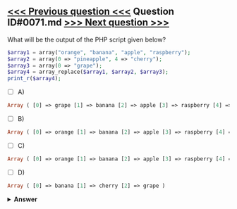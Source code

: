 [<<< Previous question <<<](0070.md)   Question ID#0071.md   [>>> Next question >>>](0072.md)
---

What will be the output of the PHP script given below?
```php
$array1 = array("orange", "banana", "apple", "raspberry");
$array2 = array(0 => "pineapple", 4 => "cherry");
$array3 = array(0 => "grape");
$array4 = array_replace($array1, $array2, $array3);
print_r($array4);
```

- [ ] A)
```php
Array ( [0] => grape [1] => banana [2] => apple [3] => raspberry [4] => cherry )
```

- [ ] B)
```php
Array ( [0] => orange [1] => banana [2] => apple [3] => raspberry [4] => cherry )
```

- [ ] C)
```php
Array ( [0] => orange [1] => banana [2] => apple [3] => raspberry [4] => grape )
```

- [ ] D)
```php
Array ( [0] => banana [1] => cherry [2] => grape )
```


<details><summary><b>Answer</b></summary>
<p>
  Answer: <strong>A</strong>
</p>
</details>
